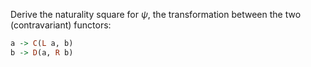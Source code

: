 Derive the naturality square for $\psi$, the transformation between the two (contravariant) functors:
```haskell
a -> C(L a, b)
b -> D(a, R b)
```